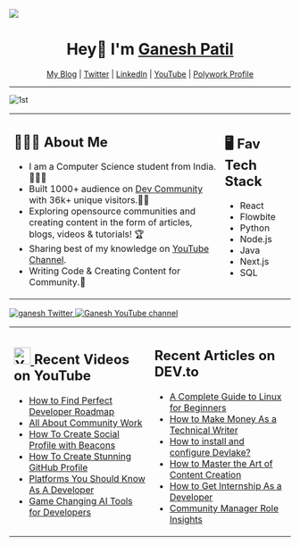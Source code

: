 



![](https://komarev.com/ghpvc/?username=your-github-ganeshpatil386386&style=flat-square)
<h1 align="center"> Hey👋 I'm <a href="https://devgan.me"> Ganesh Patil </a> </h1>

<p align="center">
  <a href="https://patilganesh1010.hashnode.dev/">My Blog</a> |
  <a href="https://twitter.com/ganeshstwt">Twitter</a> |
  <a href="https://www.linkedin.com/in/ganeshpatil386386/">LinkedIn</a> |
  <a href="https://www.youtube.com/channel/UCjMse2JYXPbtlzcnkbXmVQQ">YouTube</a> |
  <a href="https://www.polywork.com/patilganesh1010"> Polywork Profile </a>
</p>

---

![1st](https://user-images.githubusercontent.com/59861179/214578877-8e21796d-04ff-4e19-96ac-4b73985d3b04.png)


<table><tr><td valign="top" width="75%">

## 👨🏻‍🏫 About Me 

- I am a Computer Science student from India. 👩🏻‍💻
- Built 1000+ audience on [Dev Community](https://dev.to/patilganesh1010) with 36k+ unique visitors.✍🏻
- Exploring opensource communities and creating content in the form of articles, blogs, videos & tutorials! 🏆
- Sharing best of my knowledge on [YouTube Channel](https://www.youtube.com/@GaneshsYT). 
- Writing Code & Creating Content for Community.🎯
 
</td><td valign="top" width="25%">



## 🖥️ Fav Tech Stack

- React
- Flowbite
- Python
- Node.js
- Java
- Next.js
- SQL
 
</tr></tr></table>


<p align="left">
  <a href="https://twitter.com/ganeshstwt">
    <img src="https://img.shields.io/twitter/follow/ganeshstwt?label=Twitter&logo=twitter&style=for-the-badge&color=blue" alt="ganesh Twitter"/>
  </a>
  <a href="https://www.youtube.com/@GaneshsYT">
    <img src="https://img.shields.io/youtube/channel/subscribers/UCjMse2JYXPbtlzcnkbXmVQQ?style=for-the-badge&logo=youtube&label=Youtube&color=blue" alt="Ganesh YouTube channel"/>
  </a>
</p>



<table><tr><td valign="top" width="50%">

## <a href="https://www.youtube.com/channel/UCjMse2JYXPbtlzcnkbXmVQQ"><img src="https://cdn.worldvectorlogo.com/logos/youtube-icon.svg" title="YouTube ChannelDocker" alt="Youtube Channel" width="30"/> </a>   Recent Videos on YouTube      
 
<!-- YOUTUBE-VIDEOS-LIST:START -->
- [How to Find Perfect Developer Roadmap](https://www.youtube.com/watch?v=52biDlBTrhQ&t=206s)
- [All About Community Work](https://www.youtube.com/watch?v=gxsGZ22oKvI&t=44s)
- [How To Create Social Profile with Beacons](https://www.youtube.com/watch?v=loYpG7pAD74)
- [How To Create Stunning GitHub Profile](https://www.youtube.com/watch?v=G8JNpCp8u2g)
- [Platforms You Should Know As A Developer ](https://www.youtube.com/watch?v=fZ_VDXGwR5c)
- [Game Changing AI Tools for Developers](https://www.youtube.com/watch?v=YiFiw6DydhI&t=6s)

<!-- YOUTUBE-VIDEOS-LIST:END --> 
 
</td><td valign="top" width="50%">

## <a href="https://dev.to/ganeshstwt"></a>   Recent Articles on DEV.to     
 <!-- DEVTO-BLOG-LIST:START -->
* [A Complete Guide to Linux for Beginners](https://patilganesh1010.hashnode.dev/a-complete-guide-to-hackthebox)
* [How to Make Money As a Technical Writer](https://patilganesh1010.hashnode.dev/a-complete-guide-to-make-money-as-a-technical-writer)
* [How to install and configure Devlake?](https://aviyel.com/post/3411)
* [How to Master the Art of Content Creation](https://patilganesh1010.hashnode.dev/how-to-master-the-art-of-content-creation-as-a-developer)
* [How to Get Internship As a Developer](https://patilganesh1010.hashnode.dev/right-approach-to-get-internship-as-a-developer)
* [Community Manager Role Insights ](https://patilganesh1010.hashnode.dev/community-manager-role-insights)



<!-- DEVTO-BLOG-LIST:END -->

</td></tr></table>




